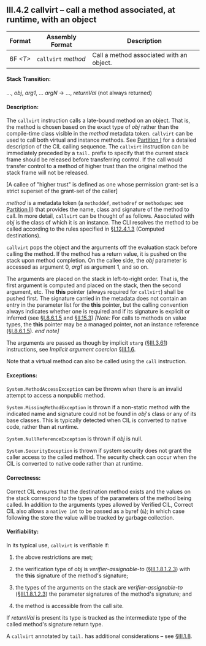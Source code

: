 ## III.4.2 callvirt &ndash; call a method associated, at runtime, with an object

 Format | Assembly Format | Description
 ---- | ---- | ----
 6F _\<T\>_ | `callvirt` _method_ | Call a method associated with an object.
 
#### Stack Transition:

&hellip;, _obj_, _arg1_, &hellip; _argN_ &rarr; &hellip;, _returnVal_ (not always returned)

#### Description:

The `callvirt` instruction calls a late-bound method on an object. That is, the method is chosen based on the exact type of _obj_ rather than the compile-time class visible in the _method_ metadata token. `callvirt` can be used to call both virtual and instance methods. See [Partition I](#todo-missing-hyperlink) for a detailed description of the CIL calling sequence. The `callvirt` instruction can be immediately preceded by a `tail.` prefix to specify that the current stack frame should be released before transferring control. If the call would transfer control to a method of higher trust than the original method the stack frame will not be released.

[A callee of "higher trust" is defined as one whose permission grant-set is a strict superset of the grant-set of the caller]

_method_ is a metadata token (a `methoddef`, `methodref` or `methodspec` see [Partition II](#todo-missing-hyperlink)) that provides the name, class and signature of the method to call. In more detail, `callvirt` can be thought of as follows. Associated with _obj_ is the class of which it is an instance. The CLI resolves the method to be called according to the rules specified in §[I.12.4.1.3](i.12.4.1.3-computed-destinations.md) (Computed destinations).

`callvirt` pops the object and the arguments off the evaluation stack before calling the method. If the method has a return value, it is pushed on the stack upon method completion. On the callee side, the _obj_ parameter is accessed as argument 0, _arg1_ as argument 1, and so on.

The arguments are placed on the stack in left-to-right order. That is, the first argument is computed and placed on the stack, then the second argument, etc. The **this** pointer (always required for `callvirt`) shall be pushed first. The signature carried in the metadata does not contain an entry in the parameter list for the **this** pointer, but the calling convention always indicates whether one is required and if its signature is explicit or inferred (see §[I.8.6.1.5](#todo-missing-hyperlink) and §[II.15.3](ii.15.3-calling-convention.md)) _[Note:_ For calls to methods on value types, the **this** pointer may be a managed pointer, not an instance reference (§[I.8.6.1.5](#todo-missing-hyperlink)). _end note]_

The arguments are passed as though by implicit `starg` (§[III.3.61](#todo-missing-hyperlink)) instructions, see *Implicit argument coercion* §[III.1.6](iii.1.6-implicit-argument-coercion.md).

Note that a virtual method can also be called using the `call` instruction.

#### Exceptions:

`System.MethodAccessException` can be thrown when there is an invalid attempt to access a nonpublic method.

`System.MissingMethodException` is thrown if a non-static method with the indicated name and signature could not be found in _obj_'s class or any of its base classes. This is typically detected when CIL is converted to native code, rather than at runtime.

`System.NullReferenceException` is thrown if _obj_ is null.

`System.SecurityException` is thrown if system security does not grant the caller access to the called method. The security check can occur when the CIL is converted to native code rather than at runtime.

#### Correctness:

Correct CIL ensures that the destination method exists and the values on the stack correspond to the types of the parameters of the method being called. In addition to the arguments types allowed by Verified CIL, Correct CIL also allows a `native int` to be passed as a byref (`&`); in which case following the store the value will be tracked by garbage collection.

#### Verifiability:

In its typical use, `callvirt` is verifiable if:

 1. the above restrictions are met;

 2. the verification type of _obj_ is *verifier-assignable-to* (§[III.1.8.1.2.3](iii.1.8.1.2.3-verification-type-compatibility.md)) with the **this** signature of the method's signature;

 3. the types of the arguments on the stack are *verifier-assignable-to* (§[III.1.8.1.2.3](iii.1.8.1.2.3-verification-type-compatibility.md)) the parameter signatures of the method's signature; and

 3. the method is accessible from the call site.

If _returnVal_ is present its type is tracked as the intermediate type of the called method's signature return type.

A `callvirt` annotated by `tail.` has additional considerations &ndash; see §[III.1.8](iii.1.8-verifiability-and-correctness.md).
